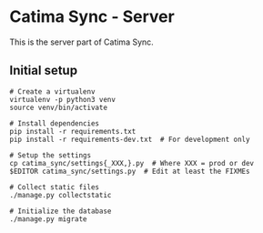 # Catima Sync - Server

This is the server part of Catima Sync.

## Initial setup

```python3
# Create a virtualenv
virtualenv -p python3 venv
source venv/bin/activate

# Install dependencies
pip install -r requirements.txt
pip install -r requirements-dev.txt  # For development only

# Setup the settings
cp catima_sync/settings{_XXX,}.py  # Where XXX = prod or dev
$EDITOR catima_sync/settings.py  # Edit at least the FIXMEs

# Collect static files
./manage.py collectstatic

# Initialize the database
./manage.py migrate
```
